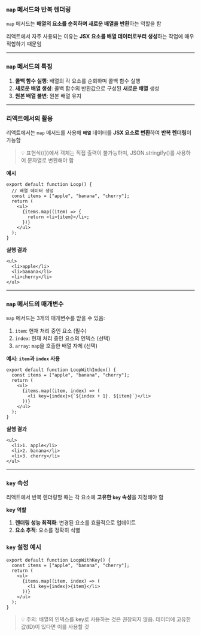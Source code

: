 <h3 id="map-메서드와-반복-렌더링"><code>map</code> 메서드와 반복 렌더링</h3>
<p><code>map</code> 메서드는 <strong>배열의 요소를 순회하며 새로운 배열을 반환</strong>하는 역할을 함</p>
<p>리액트에서 자주 사용되는 이유는 <strong>JSX 요소를 배열 데이터로부터 생성</strong>하는 작업에 매우 적합하기 때문임</p>
<hr />
<h3 id="map-메서드의-특징"><code>map</code> 메서드의 특징</h3>
<ol>
<li><strong>콜백 함수 실행</strong>: 배열의 각 요소를 순회하며 콜백 함수 실행</li>
<li><strong>새로운 배열 생성</strong>: 콜백 함수의 반환값으로 구성된 <strong>새로운 배열</strong> 생성</li>
<li><strong>원본 배열 불변</strong>: 원본 배열 유지</li>
</ol>
<hr />
<h3 id="리액트에서의-활용">리액트에서의 활용</h3>
<p>리액트에서는 <code>map</code> 메서드를 사용해 <strong><code>배열</code></strong> 데이터를 <strong>JSX 요소로 변환</strong>하여 <strong>반복 렌더링</strong>이 가능함</p>
<blockquote>
<p>💡 표현식({})에서 객체는 직접 출력이 불가능하며, JSON.stringify()를 사용하여 문자열로 변환해야 함</p>
</blockquote>
<p><strong>예시</strong></p>
<pre><code class="language-tsx">export default function Loop() {
  // 배열 데이터 생성
  const items = [&quot;apple&quot;, &quot;banana&quot;, &quot;cherry&quot;];
  return (
    &lt;ul&gt;
      {items.map((item) =&gt; {
        return &lt;li&gt;{item}&lt;/li&gt;;
      })}
    &lt;/ul&gt;
  );
}</code></pre>
<p><strong>실행 결과</strong></p>
<pre><code class="language-html">&lt;ul&gt;
  &lt;li&gt;apple&lt;/li&gt;
  &lt;li&gt;banana&lt;/li&gt;
  &lt;li&gt;cherry&lt;/li&gt;
&lt;/ul&gt;</code></pre>
<hr />
<h3 id="map-메서드의-매개변수"><code>map</code> 메서드의 매개변수</h3>
<p><code>map</code> 메서드는 3개의 매개변수를 받을 수 있음:</p>
<ol>
<li><code>item</code>: 현재 처리 중인 요소 (필수)</li>
<li><code>index</code>: 현재 처리 중인 요소의 인덱스 (선택)</li>
<li><code>array</code>: <code>map</code>을 호출한 배열 자체 (선택)</li>
</ol>
<p><strong>예시: <code>item</code>과 <code>index</code> 사용</strong></p>
<pre><code class="language-tsx">export default function LoopWithIndex() {
  const items = [&quot;apple&quot;, &quot;banana&quot;, &quot;cherry&quot;];
  return (
    &lt;ul&gt;
      {items.map((item, index) =&gt; (
        &lt;li key={index}&gt;{`${index + 1}. ${item}`}&lt;/li&gt;
      ))}
    &lt;/ul&gt;
  );
}</code></pre>
<p><strong>실행 결과</strong></p>
<pre><code class="language-html">&lt;ul&gt;
  &lt;li&gt;1. apple&lt;/li&gt;
  &lt;li&gt;2. banana&lt;/li&gt;
  &lt;li&gt;3. cherry&lt;/li&gt;
&lt;/ul&gt;</code></pre>
<hr />
<h3 id="key-속성"><code>key</code> 속성</h3>
<p>리액트에서 반복 렌더링할 때는 각 요소에 <strong>고유한 <code>key</code> 속성</strong>을 지정해야 함</p>
<p><strong>key 역할</strong></p>
<ol>
<li><strong>렌더링 성능 최적화</strong>: 변경된 요소를 효율적으로 업데이트</li>
<li><strong>요소 추적</strong>: 요소를 정확히 식별</li>
</ol>
<h3 id="key-설정-예시"><code>key</code> 설정 예시</h3>
<pre><code class="language-tsx">export default function LoopWithKey() {
  const items = [&quot;apple&quot;, &quot;banana&quot;, &quot;cherry&quot;];
  return (
    &lt;ul&gt;
      {items.map((item, index) =&gt; (
        &lt;li key={index}&gt;{item}&lt;/li&gt;
      ))}
    &lt;/ul&gt;
  );
}</code></pre>
<blockquote>
<p>💡 주의: 배열의 인덱스를 key로 사용하는 것은 권장되지 않음. 데이터에 고유한 값(ID)이 있다면 이를 사용할 것</p>
</blockquote>